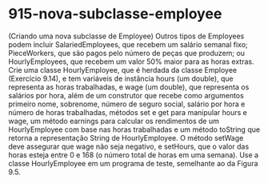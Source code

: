 # 915-nova-subclasse-employee
(Criando uma nova subclasse de Employee) Outros tipos de Employees podem incluir SalariedEmployees, que recebem um
salário semanal fixo; PieceWorkers, que são pagos pelo número de peças que produzem; ou HourlyEmployees, que recebem um valor
50% maior para as horas extras.
Crie uma classe HourlyEmployee, que é herdada da classe Employee (Exercício 9.14), e tem variáveis de instância hours (um
double), que representa as horas trabalhadas, e wage (um double), que representa os salários por hora, além de um construtor que recebe como argumentos primeiro nome, sobrenome, número de seguro social, salário por hora e número de horas trabalhadas, métodos set e
get para manipular hours e wage, um método earnings para calcular os rendimentos de um HourlyEmployee com base nas horas
trabalhadas e um método toString que retorna a representação String de HourlyEmployee. O método setWage deve assegurar
que wage não seja negativo, e setHours, que o valor das horas esteja entre 0 e 168 (o número total de horas em uma semana). Use a classe
HourlyEmployee em um programa de teste, semelhante ao da Figura 9.5.
